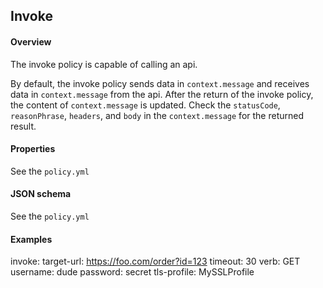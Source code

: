 ## Invoke

#### Overview
The invoke policy is capable of calling an api.

By default, the invoke policy sends data in `context.message` and receives data in `context.message` from the api. After the return of the invoke policy, the content of `context.message` is updated. Check the `statusCode`, `reasonPhrase`, `headers`, and `body` in the `context.message` for the returned result.


#### Properties
See the `policy.yml`

#### JSON schema
See the `policy.yml`

#### Examples
invoke:
  target-url: https://foo.com/order?id=123
  timeout: 30
  verb: GET
  username: dude
  password: secret
  tls-profile: MySSLProfile


